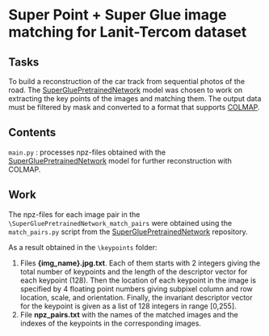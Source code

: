 ﻿#  Super Point + Super Glue image matching for Lanit-Tercom dataset
## Tasks
To build a reconstruction of the car track from sequential photos of the road. The [SuperGluePretrainedNetwork](https://github.com/magicleap/SuperGluePretrainedNetwork) model was chosen to work on extracting the key points of the images and matching them. The output data must be filtered by mask and converted to a format that supports [COLMAP](https://github.com/colmap/colmap).
## Contents
`main.py` : processes npz-files obtained with the [SuperGluePretrainedNetwork](https://github.com/magicleap/SuperGluePretrainedNetwork) model for further reconstruction with COLMAP.
## Work
The npz-files for each image pair in the `\SuperGluePretrainedNetwork_match_pairs` were obtained using the `match_pairs.py` script from the [SuperGluePretrainedNetwork](https://github.com/magicleap/SuperGluePretrainedNetwork) repository.



As a result obtained in the `\keypoints` folder:
1. Files **{img_name}.jpg.txt**. Each of them starts with 2 integers giving the total number of keypoints and the length of the descriptor vector for each keypoint (128). Then the location of each keypoint in the image is specified by 4 floating point numbers giving subpixel column and row location, scale, and orientation. Finally, the invariant descriptor vector for the keypoint is given as a list of 128 integers in range [0,255].
2. File **npz_pairs.txt** with the names of the matched images and the indexes of the keypoints in the corresponding images.


